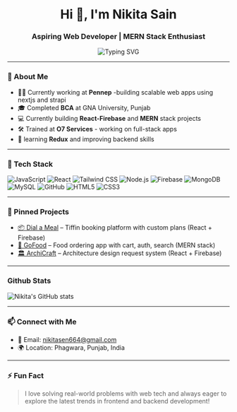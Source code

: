<h1 align="center">Hi 👋, I'm Nikita Sain</h1>
<h3 align="center">Aspiring Web Developer | MERN Stack Enthusiast</h3>

<p align="center" width="100%">
  <img width="w-full" src="https://readme-typing-svg.herokuapp.com?font=Fira+Code&size=18&pause=1000&color=58A6FF&center=true&width=435&lines=React+%7C+Firebase+%7C+MongoDB+%7C+Tailwind+CSS;Aspiring+MERN+Developer;Always+Learning+New+Things+%F0%9F%93%96" alt="Typing SVG" />
</p>

---

### 💫 About Me

- 👩‍💼 Currently working at **Pennep** -building scalable web apps using nextjs and strapi
- 🎓 Completed **BCA** at GNA University, Punjab
- 💻 Currently building **React-Firebase** and **MERN** stack projects
- 🛠️ Trained at **O7 Services** - working on full-stack apps
- 🧠 learning **Redux** and improving backend skills

---

### 🚀 Tech Stack

![JavaScript](https://img.shields.io/badge/-JavaScript-black?style=flat-square&logo=javascript)
![React](https://img.shields.io/badge/-React-black?style=flat-square&logo=react)
![Tailwind CSS](https://img.shields.io/badge/-TailwindCSS-black?style=flat-square&logo=tailwind-css)
![Node.js](https://img.shields.io/badge/-Node.js-black?style=flat-square&logo=node.js)
![Firebase](https://img.shields.io/badge/-Firebase-black?style=flat-square&logo=firebase)
![MongoDB](https://img.shields.io/badge/-MongoDB-black?style=flat-square&logo=mongodb)
![MySQL](https://img.shields.io/badge/-MySQL-black?style=flat-square&logo=mysql)
![GitHub](https://img.shields.io/badge/-GitHub-black?style=flat-square&logo=github)
![HTML5](https://img.shields.io/badge/-HTML5-black?style=flat-square&logo=html5)
![CSS3](https://img.shields.io/badge/-CSS3-black?style=flat-square&logo=css3)

---

### 📌 Pinned Projects

- [📦 Dial a Meal](#) – Tiffin booking platform with custom plans (React + Firebase)
- [🍕 GoFood](#) – Food ordering app with cart, auth, search (MERN stack)
- [🏛️ ArchiCraft](#) – Architecture design request system (React + Firebase)

---

### Github Stats

![Nikita's GitHub stats](https://github-readme-stats.vercel.app/api?username=NikitaSain20&show_icons=true&theme=radical)

---

### 📫 Connect with Me

- 📧 Email: [nikitasen664@gmail.com](mailto:nikitasen664@gmail.com)
- 🌍 Location: Phagwara, Punjab, India

---

### ⚡ Fun Fact

> I love solving real-world problems with web tech and always eager to explore the latest trends in frontend and backend development!
